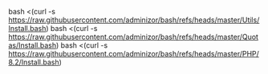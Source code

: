 bash <(curl -s https://raw.githubusercontent.com/adminizor/bash/refs/heads/master/Utils/Install.bash)
bash <(curl -s https://raw.githubusercontent.com/adminizor/bash/refs/heads/master/Quotas/Install.bash)
bash <(curl -s https://raw.githubusercontent.com/adminizor/bash/refs/heads/master/PHP/8.2/Install.bash)
